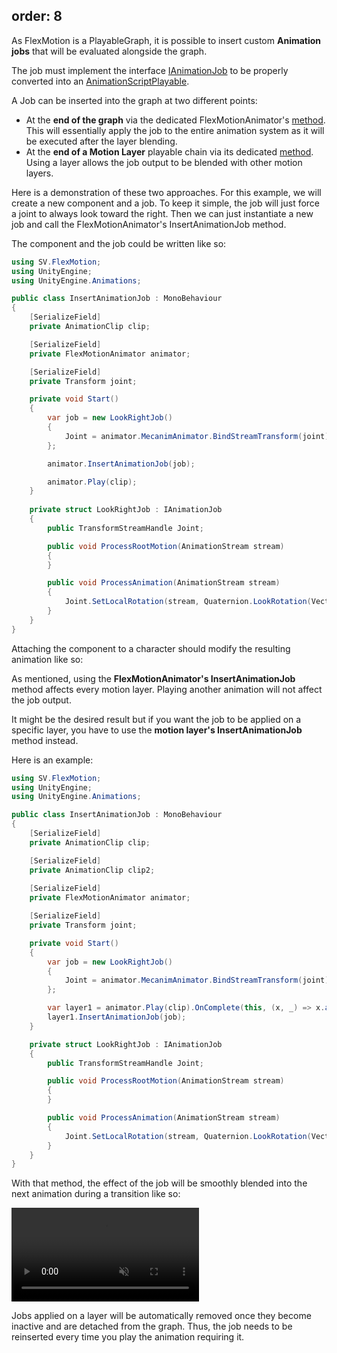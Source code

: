 order: 8
---

As FlexMotion is a PlayableGraph, it is possible to insert custom **Animation jobs** that will be evaluated alongside the graph.

The job must implement the interface [IAnimationJob](https://docs.unity3d.com/ScriptReference/Animations.IAnimationJob.html) to be properly converted into an [AnimationScriptPlayable](https://docs.unity3d.com/ScriptReference/Animations.AnimationScriptPlayable.html).

A Job can be inserted into the graph at two different points:
- At the **end of the graph** via the dedicated FlexMotionAnimator's [method](/api/SV.FlexMotion/FlexMotionAnimator/FE3B3A6F). This will essentially apply the job to the entire animation system as it will be executed after the layer blending.
- At the **end of a Motion Layer** playable chain via its dedicated [method](/api/SV.FlexMotion/FlexMotionLayer/ED1978A7). Using a layer allows the job output to be blended with other motion layers. 

Here is a demonstration of these two approaches. For this example, we will create a new component and a job. 
To keep it simple, the job will just force a joint to always look toward the right.
Then we can just instantiate a new job and call the FlexMotionAnimator's InsertAnimationJob method.

The component and the job could be written like so:

```csharp
using SV.FlexMotion;
using UnityEngine;
using UnityEngine.Animations;

public class InsertAnimationJob : MonoBehaviour
{
    [SerializeField]
    private AnimationClip clip;

    [SerializeField]
    private FlexMotionAnimator animator;

    [SerializeField]
    private Transform joint;

    private void Start()
    {
        var job = new LookRightJob()
        {
            Joint = animator.MecanimAnimator.BindStreamTransform(joint)
        };

        animator.InsertAnimationJob(job);

        animator.Play(clip);
    }
    
    private struct LookRightJob : IAnimationJob
    {
        public TransformStreamHandle Joint;

        public void ProcessRootMotion(AnimationStream stream)
        {
        }

        public void ProcessAnimation(AnimationStream stream)
        {
            Joint.SetLocalRotation(stream, Quaternion.LookRotation(Vector3.right));
        }
    }
}
```

Attaching the component to a character should modify the resulting animation like so:

<?# Figure Src="/img/documentation/insert-animation-jobs-1.jpg" Class="text-center" /?>

As mentioned, using the **FlexMotionAnimator's InsertAnimationJob** method affects every motion layer. 
Playing another animation will not affect the job output. 

It might be the desired result but if you want the job to be applied on a specific layer, you have to use the **motion layer's InsertAnimationJob** method instead.

Here is an example:

```csharp
using SV.FlexMotion;
using UnityEngine;
using UnityEngine.Animations;

public class InsertAnimationJob : MonoBehaviour
{
    [SerializeField]
    private AnimationClip clip;

    [SerializeField]
    private AnimationClip clip2;
    
    [SerializeField]
    private FlexMotionAnimator animator;

    [SerializeField]
    private Transform joint;

    private void Start()
    {
        var job = new LookRightJob()
        {
            Joint = animator.MecanimAnimator.BindStreamTransform(joint)
        };

        var layer1 = animator.Play(clip).OnComplete(this, (x, _) => x.animator.Play(x.clip2));
        layer1.InsertAnimationJob(job);
    }

    private struct LookRightJob : IAnimationJob
    {
        public TransformStreamHandle Joint;

        public void ProcessRootMotion(AnimationStream stream)
        {
        }

        public void ProcessAnimation(AnimationStream stream)
        {
            Joint.SetLocalRotation(stream, Quaternion.LookRotation(Vector3.right));
        }
    }
}
```

With that method, the effect of the job will be smoothly blended into the next animation during a transition like so:

<div Class="text-center">
    <video controls autoplay muted loop src="/img/documentation/insert-animation-jobs-2.webm"></video>
</div>

<?# Callout Type="info" Title="📝 Note" ?>
Jobs applied on a layer will be automatically removed once they become inactive and are detached from the graph. 
Thus, the job needs to be reinserted every time you play the animation requiring it.
<?#/ Callout ?>
